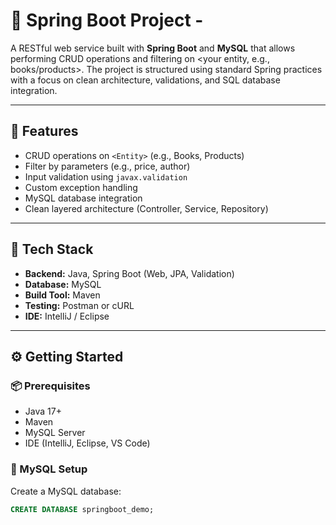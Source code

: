 # 📘 Spring Boot Project - <Your Project Name>

A RESTful web service built with **Spring Boot** and **MySQL** that allows performing CRUD operations and filtering on <your entity, e.g., books/products>. The project is structured using standard Spring practices with a focus on clean architecture, validations, and SQL database integration.

---

## 🚀 Features

- CRUD operations on `<Entity>` (e.g., Books, Products)
- Filter by parameters (e.g., price, author)
- Input validation using `javax.validation`
- Custom exception handling
- MySQL database integration
- Clean layered architecture (Controller, Service, Repository)

---

## 🧰 Tech Stack

- **Backend:** Java, Spring Boot (Web, JPA, Validation)
- **Database:** MySQL
- **Build Tool:** Maven
- **Testing:** Postman or cURL
- **IDE:** IntelliJ / Eclipse

---

## ⚙️ Getting Started

### 📦 Prerequisites

- Java 17+
- Maven
- MySQL Server
- IDE (IntelliJ, Eclipse, VS Code)

### 🔧 MySQL Setup

Create a MySQL database:

```sql
CREATE DATABASE springboot_demo;

